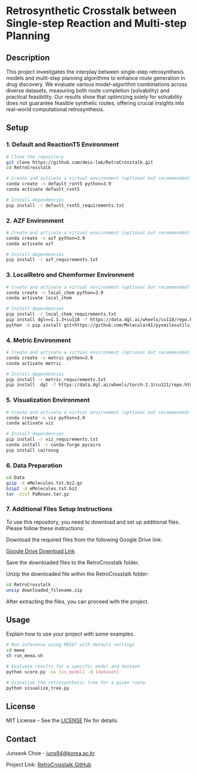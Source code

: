 # Retrosynthetic Crosstalk between Single-step Reaction and Multi-step Planning

## Description
This project investigates the interplay between single-step retrosynthesis models and multi-step planning algorithms to enhance route generation in drug discovery. We evaluate various model-algorithm combinations across diverse datasets, measuring both route completion (solvability) and practical feasibility. Our results show that optimizing solely for solvability does not guarantee feasible synthetic routes, offering crucial insights into real-world computational retrosynthesis.


## Setup
### 1. Default and ReactionT5 Environment
```bash
# Clone the repository
git clone https://github.com/dmis-lab/RetroCrosstalk.git
cd RetroCrosstalk

# Create and activate a virtual environment (optional but recommended)
conda create -n default_rxnt5 python=3.9
conda activate default_rxnt5

# Install dependencies
pip install -r default_rxnt5_requirements.txt
```

### 2. AZF Environment
```bash
# Create and activate a virtual environment (optional but recommended)
conda create -n azf python=3.9
conda activate azf

# Install dependencies
pip install -r azf_requirements.txt
```

### 3. LocalRetro and Chemformer Environment
```bash
# Create and activate a virtual environment (optional but recommended)
conda create -n local_chem python=3.9
conda activate local_chem

# Install dependencies
pip install -r local_chem_requirements.txt
pip install dgl==1.1.3+cu118 -f https://data.dgl.ai/wheels/cu118/repo.html
python -m pip install git+https://github.com/MolecularAI/pysmilesutils.git
```

### 4. Metric Environment
```bash
# Create and activate a virtual environment (optional but recommended)
conda create -n metric python=3.9
conda activate metric

# Install dependencies
pip install -r metric_requirements.txt
pip install  dgl -f https://data.dgl.ai/wheels/torch-2.3/cu121/repo.html
```

### 5. Visualization  Environment
```bash
# Create and activate a virtual environment (optional but recommended)
conda create -n viz python=3.9
conda activate viz

# Install dependencies
pip install -r viz_requirements.txt
conda install -c conda-forge pycairo
pip install cairosvg
```

### 6. Data Preparation
```bash
cd Data
gzip -d eMolecules.txt.bz2.gz
bzip2 -d eMolecules.txt.bz2
tar -zcvf PaRoues.tar.gz
```

### 7. Additional Files Setup Instructions
To use this repository, you need to download and set up additional files. Please follow these instructions:

Download the required files from the following Google Drive link:

[Google Drive Download Link](https://drive.google.com/drive/folders/16iBf9VYIAbpFXND8KnXWfKbZ6M4NbSAS?usp=sharing)

Save the downloaded files to the RetroCrosstalk folder.

Unzip the downloaded file within the RetroCrosstalk folder:
```bash
cd RetroCrosstalk
unzip downloaded_filename.zip
```
After extracting the files, you can proceed with the project.


## Usage
Explain how to use your project with some examples.

```bash
# Run inference using MEEA* with default settings
cd meea
sh run_meea.sh
```
```bash
# Evaluate results for a specific model and dataset
python score.py -ss [ss_model] -d [dataset]
```
```bash
# Visualize the retrosynthetic tree for a given route
python visualize_tree.py
```


## License
MIT License – See the [LICENSE](LICENSE) file for details.

## Contact
Junseok Choe - [juns94@korea.ac.kr](mailto:juns94@korea.ac.kr)

Project Link: [RetroCrosstalk GitHub](https://github.com/dmis-lab/RetroCrosstalk)

